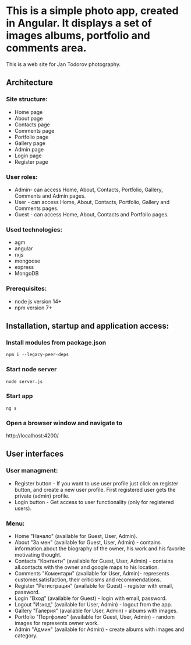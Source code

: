# This is a simple photo app, created in Angular. It displays a set of images albums, portfolio and comments area.

This is a web site for Jan Todorov photography.

## Architecture

### Site structure:

- Home page
- About page
- Contacts page
- Comments page
- Portfolio page
- Gallery page
- Admin page
- Login page
- Register page

### User roles:

- Admin- can access Home, About, Contacts, Portfolio, Gallery, Comments and Admin pages.
- User - can access Home, About, Contacts, Portfolio, Gallery and Comments pages.
- Guest - can access Home, About, Contacts and Portfolio pages.

### Used technologies:

- agm
- angular
- rxjs
- mongoose
- express
- MongoDB

### Prerequisites:

- node js version 14+
- npm version 7+

## Installation, startup and application access:

### Install modules from package.json

```console
npm i --legacy-peer-deps
```

### Start node server

```console
node server.js
```

### Start app

```console
ng s
```

### Open a browser window and navigate to

http://localhost:4200/

## User interfaces

### User managment:

- Register button - If you want to use user profile just click on register button, and create a new user profile. First registered user gets the private (admin) profile.
- Login button - Get access to user functionality (only for registered users).

### Menu:

- Home "Начало" (available for Guest, User, Admin).
- About "За мен" (available for Guest, User, Admin) - contains information.about the biography of the owner, his work and his favorite motivating thought.
- Contacts "Контакти" (available for Guest, User, Admin) - contains all.contacts with the owner and google maps to his location.
- Comments "Коментари" (available for User, Admin)- represents customer.satisfaction, their criticisms and recommendations.
- Register "Регистрация" (available for Guest) - register with email, password.
- Login "Вход" (available for Guest) - login with email, password.
- Logout "Изход" (available for User, Admin) - logout from the app.
- Gallery "Галерия" (available for User, Admin) - albums with images.
- Portfolio "Портфолио" (available for Guest, User, Admin) - random images for represents owner work.
- Admin "Админ" (available for Admin) - create albums with images and category.
